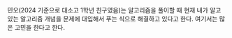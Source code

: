 민오(2024 기준으로 대소고 1학년 친구였음)는 알고리즘을 풀이할 때 현재 내가 알고 있는 알고리즘 개념을 문제에 대입해서 푸는 식으로 해결하고 있다고 한다. 여기서는 많은 고민을 한다고 한다. 